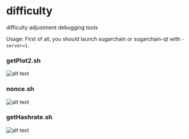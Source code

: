 difficulty
=====

difficulty adjustment debugging tools

Usage: First of all, you should launch sugarchain or sugarchain-qt with `-server=1`.

### getPlot2.sh

![alt text](https://github.com/cryptozeny/difficulty/blob/master/examples/test.Sugarchain(t5)-YP-DS(n510).png?raw=true)

### nonce.sh

![alt text](https://github.com/cryptozeny/difficulty/blob/master/examples/NONCE-test.Sugarchain(t5)-YP-DS(n510).png?raw=true)

### getHashrate.sh

![alt text](https://github.com/cryptozeny/difficulty/blob/master/examples/HASHRATE-test.Sugarchain(t5)-YP-DS(n510).png?raw=true)